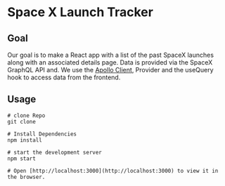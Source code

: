 # Space X Launch Tracker
## Goal

Our goal is to make a React app with a list of the past SpaceX launches along with an associated details page. Data is provided via the SpaceX GraphQL API and. We use the [Apollo Client](https://www.apollographql.com/), Provider and the useQuery hook to access data from the frontend.

## Usage
```
# clone Repo
git clone

# Install Dependencies
npm install

# start the development server
npm start

# Open [http://localhost:3000](http://localhost:3000) to view it in the browser.
```
